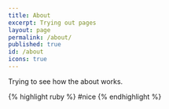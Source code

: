 ```yaml
---
title: About
excerpt: Trying out pages
layout: page
permalink: /about/
published: true
id: /about
icons: true
---
```


Trying to see how the about works.

{% highlight ruby %}
#nice
{% endhighlight %}

